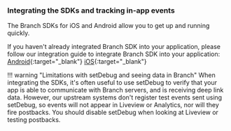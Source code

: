 ### Integrating the SDKs and tracking in-app events

The Branch SDKs for iOS and Android allow you to get up and running quickly. 

If you haven't already integrated Branch SDK into your application, please follow our integration guide to integrate Branch SDK into your application:
	[Android](/pages/apps/android/){:target="\_blank"}
	[iOS](/pages/apps/ios/){:target="\_blank"}

!!! warning "Limitations with setDebug and seeing data in Branch"
	When integrating the SDKs, it's often useful to use setDebug to verify that your app is able to communicate with Branch servers, and is receiving deep link data. However, our upstream systems don't register test events sent using setDebug, so events will not appear in Liveview or Analytics, nor will they fire postbacks. You should disable setDebug when looking at Liveview or testing postbacks.
